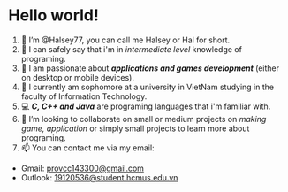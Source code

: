 # Hello world!
1. :wave: I’m @Halsey77, you can call me Halsey or Hal for short.
2. :floppy_disk: I can safely say that i'm in *intermediate level* knowledge of programing.
3. 👀 I am passionate about ***applications and games development*** (either on desktop or mobile devices).
4. :blue_book: I currently am sophomore at a university in VietNam studying in the faculty of Information Technology.
5. :computer: ***C, C++ and Java*** are programing languages that i'm familiar with.
6. :office: I’m looking to collaborate on small or medium projects on *making game, application* or simply small projects
to learn more about programing.
7. 📫 You can contact me via my email:
  + Gmail: provcc143300@gmail.com
  + Outlook: 19120536@student.hcmus.edu.vn

<!---
Halsey77/Halsey77 is a ✨ special ✨ repository because its `README.md` (this file) appears on your GitHub profile.
You can click the Preview link to take a look at your changes.
--->
